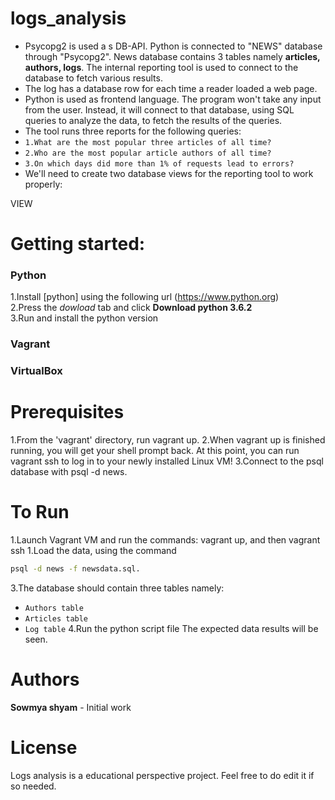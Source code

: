 # logs_analysis

* Psycopg2 is used a s DB-API. Python is connected to "NEWS" database through "Psycopg2". News database contains 3 tables namely **articles, authors, logs**. The internal reporting tool is used to connect to the database to fetch various results.
* The log has a database row for each time a reader loaded a web page. 
* Python is used as frontend language. The program  won't take any input from the user. Instead, it will connect to that database, using SQL queries to analyze the data, to fetch the results of the queries.
* The tool runs three reports for the following queries:
* `1.What are the most popular three articles of all time?`
* `2.Who are the most popular article authors of all time?`
* `3.On which days did more than 1% of requests lead to errors?`
* We'll need to create two database views for the reporting tool to work properly:

VIEW



# Getting started:
### Python
1.Install [python] using the following url (https://www.python.org)<br>
2.Press the *dowload* tab and click **Download python 3.6.2**<br>
3.Run and install the python version
### Vagrant
### VirtualBox
# Prerequisites
1.From the 'vagrant' directory, run vagrant up.
2.When vagrant up is finished running, you will get your shell prompt back. At this point, you can run vagrant ssh to log in to your newly installed Linux VM!
3.Connect to the psql database with psql -d news.
# To Run
1.Launch Vagrant VM and run the commands: vagrant up, and then vagrant ssh
1.Load the data, using  the command 
```sh
psql -d news -f newsdata.sql.
```
3.The database should contain three tables namely:
* `Authors table`
* `Articles table`
* `Log table`
4.Run the python script file
The expected data results will be seen.

# Authors
**Sowmya shyam** - Initial work

# License
Logs analysis is a educational perspective project. Feel free to do edit it if so needed.


